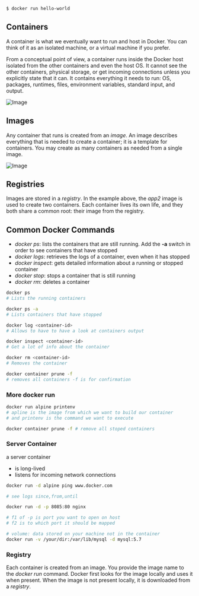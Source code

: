 ```bash
$ docker run hello-world
```

## Containers

A container is what we eventually want to run and host in Docker. You can think of it as an isolated machine, or a virtual machine if you prefer.

From a conceptual point of view, a container runs inside the Docker host isolated from the other containers and even the host OS. It cannot see the other containers, physical storage, or get incoming connections unless you explicitly state that it can. It contains everything it needs to run: OS, packages, runtimes, files, environment variables, standard input, and output.

![Image](typical-docker-server.png)

## Images

Any container that runs is created from an _image_. An image describes everything that is needed to create a container; it is a template for containers. You may create as many containers as needed from a single image.

![Image](docker-images.png)

## Registries

Images are stored in a _registry_. In the example above, the _app2_ image is used to create two containers. Each container lives its own life, and they both share a common root: their image from the registry.

## Common Docker Commands

- _docker ps_: lists the containers that are still running. Add the **-a** switch in order to see containers that have stopped
- _docker logs_: retrieves the logs of a container, even when it has stopped
- _docker inspect_: gets detailed information about a running or stopped container
- _docker stop_: stops a container that is still running
- _docker rm_: deletes a container

```bash
docker ps
# Lists the running containers

docker ps -a
# Lists containers that have stopped

docker log <container-id>
# Allows to have to have a look at containers output

docker inspect <container-id>
# Get a lot of info about the container

docker rm <container-id>
# Removes the container

docker container prune -f
# removes all containers -f is for confirmation
```

### More docker run

```bash
docker run alpine printenv
# apline is the image from which we want to build our container
# and printenv is the command we want to execute

docker container prune -f # remove all stoped containers
```

### Server Container

a server container

- is long-lived
- listens for incoming network connections

```bash
docker run -d alpine ping www.docker.com

# see logs since,from,until 

docker run -d -p 8085:80 nginx

# f1 of -p is port you want to open on host
# f2 is to which port it should be mapped

# volume: data stored on your machine not in the container
docker run -v /your/dir:/var/lib/mysql -d mysql:5.7
```

### Registry

Each container is created from an image. You provide the image name to the _docker run_ command. Docker first looks for the image locally and uses it when present. When the image is not present locally, it is downloaded from a _registry_.
